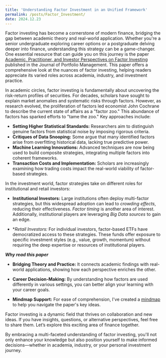 ```yaml
---
title: 'Understanding Factor Investment in an Unified Framework'
permalink: /posts/Factor_Investment/
date: 2024.12.23
---
```


Factor investing has become a cornerstone of modern finance, bridging the gap between academic theory and real-world application. Whether you're a senior undergraduate exploring career options or a postgraduate delving deeper into finance, understanding this strategy can be a game-changer. One essential resource that can guide you on this journey is the paper [Academic, Practitioner, and Investor Perspectives on Factor Investing](https://www.pm-research.com/content/iijpormgmt/44/4/10) published in the Journal of Portfolio Management. This paper offers a comprehensive look at the nuances of factor investing, helping readers appreciate its varied roles across academia, industry, and investment practice.

In academic circles, factor investing is fundamentally about uncovering the risk-return profiles of securities. For decades, scholars have sought to explain market anomalies and systematic risks through factors. However, as research evolved, the proliferation of factors led economist John Cochrane to describe the current state of affairs as a "factor zoo."
This abundance of factors has sparked efforts to "tame the zoo." Key approaches include:
* **Setting Higher Statistical Standards:** Researchers aim to distinguish genuine factors from statistical noise by imposing rigorous criteria.
* **Critiques of Data Snooping:** Some argue that many identified factors arise from overfitting historical data, lacking true predictive power.
* **Machine Learning Innovations:** Advanced techniques are now being used to build composite strategies, integrating multiple factors into coherent frameworks.
* **Transaction Costs and Implementation:** Scholars are increasingly examining how trading costs impact the real-world viability of factor-based strategies.

In the investment world, factor strategies take on different roles for institutional and retail investors:
* **Institutional Investors:** Large institutions often deploy multi-factor strategies, but this widespread adoption can lead to *crowding effects*, reducing their effectiveness. *Factor timing* is another area of interest. Additionally, institutional players are leveraging *Big Data sources* to gain an edge.

* **Retail Investors:* For individual investors, factor-based ETFs have democratized access to these strategies. These funds offer exposure to specific investment styles (e.g., value, growth, momentum) without requiring the deep expertise or resources of institutional players.

***Why read this paper***
* **Bridging Theory and Practice:** It connects academic findings with real-world applications, showing how each perspective enriches the other.

* **Career Decision-Making:** By understanding how factors are used differently in various settings, you can better align your learning with your career goals.

* **Mindmap Support:** For ease of comprehension, I've created a [mindmap](https://Cynthia-XinyuWang.github.io/Factor_investment.jpeg) to help you navigate the paper's key ideas.

Factor investing is a dynamic field that thrives on collaboration and new ideas. If you have insights, questions, or alternative perspectives, feel free to share them. Let’s explore this exciting area of finance together.

By embracing a multi-faceted understanding of factor investing, you'll not only enhance your knowledge but also position yourself to make informed decisions—whether in academia, industry, or your personal investment journey.
